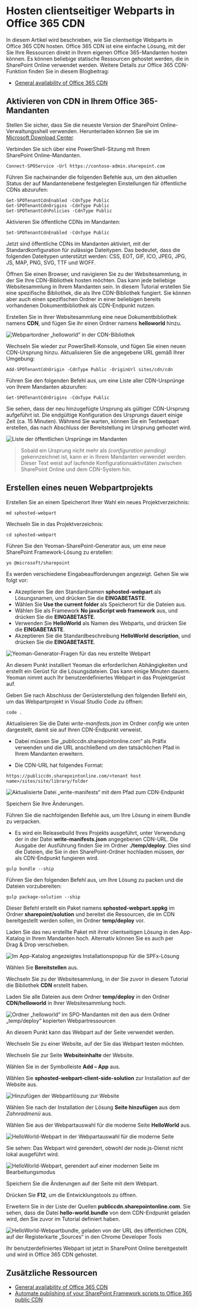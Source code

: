 # <a name="hosting-client-side-web-part-from-office-365-cdn"></a>Hosten clientseitiger Webparts in Office 365 CDN

In diesem Artikel wird beschrieben, wie Sie clientseitige Webparts in Office 365 CDN hosten. Office 365 CDN ist eine einfache Lösung, mit der Sie Ihre Ressourcen direkt in Ihrem eigenen Office 365-Mandanten hosten können. Es können beliebige statische Ressourcen gehostet werden, die in SharePoint Online verwendet werden. Weitere Details zur Office 365 CDN-Funktion finden Sie in diesem Blogbeitrag:

* [General availability of Office 365 CDN](https://dev.office.com/blogs/general-availability-of-office-365-cdn)

## <a name="enable-cdn-in-your-office-365-tenant"></a>Aktivieren von CDN in Ihrem Office 365-Mandanten
Stellen Sie sicher, dass Sie die neueste Version der SharePoint Online-Verwaltungsshell verwenden. Herunterladen können Sie sie im [Microsoft Download Center](https://www.microsoft.com/en-us/download/details.aspx?id=35588).

Verbinden Sie sich über eine PowerShell-Sitzung mit Ihrem SharePoint Online-Mandanten.
```
Connect-SPOService -Url https://contoso-admin.sharepoint.com
```

Führen Sie nacheinander die folgenden Befehle aus, um den aktuellen Status der auf Mandantenebene festgelegten Einstellungen für öffentliche CDNs abzurufen: 
```
Get-SPOTenantCdnEnabled -CdnType Public
Get-SPOTenantCdnOrigins -CdnType Public
Get-SPOTenantCdnPolicies -CdnType Public
```
Aktivieren Sie öffentliche CDNs im Mandanten:
```
Set-SPOTenantCdnEnabled -CdnType Public
```
Jetzt sind öffentliche CDNs im Mandanten aktiviert, mit der Standardkonfiguration für zulässige Dateitypen. Das bedeutet, dass die folgenden Dateitypen unterstützt werden: CSS, EOT, GIF, ICO, JPEG, JPG, JS, MAP, PNG, SVG, TTF und WOFF.

Öffnen Sie einen Browser, und navigieren Sie zu der Websitesammlung, in der Sie Ihre CDN-Bibliothek hosten möchten. Das kann jede beliebige Websitesammlung in Ihrem Mandanten sein. In diesem Tutorial erstellen Sie eine spezifische Bibliothek, die als Ihre CDN-Bibliothek fungiert. Sie können aber auch einen spezifischen Ordner in einer beliebigen bereits vorhandenen Dokumentbibliothek als CDN-Endpunkt nutzen.

Erstellen Sie in Ihrer Websitesammlung eine neue Dokumentbibliothek namens **CDN**, und fügen Sie ihr einen Ordner namens **helloworld** hinzu.

![Webpartordner „helloworld“ in der CDN-Bibliothek](../../../../images/cdn-helloworld-folder.png) 

Wechseln Sie wieder zur PowerShell-Konsole, und fügen Sie einen neuen CDN-Ursprung hinzu. Aktualisieren Sie die angegebene URL gemäß Ihrer Umgebung: 
```
Add-SPOTenantCdnOrigin -CdnType Public -OriginUrl sites/cdn/cdn
```
Führen Sie den folgenden Befehl aus, um eine Liste aller CDN-Ursprünge von Ihrem Mandanten abzurufen:
```
Get-SPOTenantCdnOrigins -CdnType Public
```
Sie sehen, dass der neu hinzugefügte Ursprung als gültiger CDN-Ursprung aufgeführt ist. Die endgültige Konfiguration des Ursprungs dauert einige Zeit (ca. 15 Minuten). Während Sie warten, können Sie ein Testwebpart erstellen, das nach Abschluss der Bereitstellung im Ursprung gehostet wird. 

![Liste der öffentlichen Ursprünge im Mandanten](../../../../images/cdn-public-origins.png)

> Sobald ein Ursprung nicht mehr als *(configuration pending)* gekennzeichnet ist, kann er in Ihrem Mandanten verwendet werden. Dieser Text weist auf laufende Konfigurationsaktivitäten zwischen SharePoint Online und dem CDN-System hin. 

## <a name="creating-a-new-web-part-project"></a>Erstellen eines neuen Webpartprojekts

Erstellen Sie an einem Speicherort Ihrer Wahl ein neues Projektverzeichnis:

```
md sphosted-webpart
```
    
Wechseln Sie in das Projektverzeichnis:

```
cd sphosted-webpart
```

Führen Sie den Yeoman-SharePoint-Generator aus, um eine neue SharePoint Framework-Lösung zu erstellen:

```
yo @microsoft/sharepoint
```
    
Es werden verschiedene Eingabeaufforderungen angezeigt. Gehen Sie wie folgt vor:

* Akzeptieren Sie den Standardnamen **sphosted-webpart** als Lösungsnamen, und drücken Sie die **EINGABETASTE**.
* Wählen Sie **Use the current folder** als Speicherort für die Dateien aus.
* Wählen Sie als Framework **No javaScript web framework** aus, und drücken Sie die **EINGABETASTE**.
* Verwenden Sie **HelloWorld** als Namen des Webparts, und drücken Sie die **EINGABETASTE**.
* Akzeptieren Sie die Standardbeschreibung **HelloWorld description**, und drücken Sie die **EINGABETASTE**.

![Yeoman-Generator-Fragen für das neu erstellte Webpart](../../../../images/cdn-create-webpart-yo.png)

An diesem Punkt installiert Yeoman die erforderlichen Abhängigkeiten und erstellt ein Gerüst für die Lösungsdateien. Das kann einige Minuten dauern. Yeoman nimmt auch Ihr benutzerdefiniertes Webpart in das Projektgerüst auf.
    
Geben Sie nach Abschluss der Gerüsterstellung den folgenden Befehl ein, um das Webpartprojekt in Visual Studio Code zu öffnen:

```
code .
```
Aktualisieren Sie die Datei *write-manifests.json* im Ordner *config* wie unten dargestellt, damit sie auf Ihren CDN-Endpunkt verweist. 
- Dabei müssen Sie „publiccdn.sharepointonline.com“ als Präfix verwenden und die URL anschließend um den tatsächlichen Pfad in Ihrem Mandanten erweitern.
* Die CDN-URL hat folgendes Format:
```
https://publiccdn.sharepointonline.com/<tenant host name>/sites/site/library/folder
```

![Aktualisierte Datei „write-manifests“ mit dem Pfad zum CDN-Endpunkt](../../../../images/cdn-write-manifest-json.png)

Speichern Sie Ihre Änderungen.

Führen Sie die nachfolgenden Befehle aus, um Ihre Lösung in einem Bundle zu verpacken.
* Es wird ein Releasebuild Ihres Projekts ausgeführt, unter Verwendung der in der Datei **write-manifests.json** angegebenen CDN-URL. Die Ausgabe der Ausführung finden Sie im Ordner **./temp/deploy**. Dies sind die Dateien, die Sie in den SharePoint-Ordner hochladen müssen, der als CDN-Endpunkt fungieren wird. 

```
gulp bundle --ship
```

Führen Sie den folgenden Befehl aus, um Ihre Lösung zu packen und die Dateien vorzubereiten:

```
gulp package-solution --ship
```

Dieser Befehl erstellt ein Paket namens **sphosted-webpart.sppkg** im Ordner **sharepoint/solution** und bereitet die Ressourcen, die im CDN bereitgestellt werden sollen, im Ordner **temp/deploy** vor.

Laden Sie das neu erstellte Paket mit ihrer clientseitigen Lösung in den App-Katalog in Ihrem Mandanten hoch. Alternativ können Sie es auch per Drag & Drop verschieben. 

![Im App-Katalog angezeigtes Installationspopup für die SPFx-Lösung](../../../../images/cdn-upload-solution-to-app-catalog.png)

Wählen Sie **Bereitstellen** aus.

Wechseln Sie zu der Websitesammlung, in der Sie zuvor in diesem Tutorial die Bibliothek **CDN** erstellt haben.

Laden Sie alle Dateien aus dem Ordner **temp/deploy** in den Ordner **CDN/helloworld** in Ihrer Websitesammlung hoch. 

![Ordner „helloworld“ im SPO-Mandanten mit den aus dem Ordner „temp/deploy“ kopierten Webpartressourcen](../../../../images/cdn-web-part-files-in-folder.png)

An diesem Punkt kann das Webpart auf der Seite verwendet werden.

Wechseln Sie zu einer Website, auf der Sie das Webpart testen möchten.

Wechseln Sie zur Seite **Websiteinhalte** der Website.

Wählen Sie in der Symbolleiste **Add – App** aus.

Wählen Sie **sphosted-webpart-client-side-solution** zur Installation auf der Website aus.

![Hinzufügen der Webpartlösung zur Website](../../../../images/cdn-add-webpart-to-site.png)

Wählen Sie nach der Installation der Lösung **Seite hinzufügen** aus dem *Zahnradmenü* aus.

Wählen Sie aus der Webpartauswahl für die moderne Seite **HelloWorld** aus.

![HelloWorld-Webpart in der Webpartauswahl für die moderne Seite](../../../../images/cdn-web-part-picker.png)

Sie sehen: Das Webpart wird gerendert, obwohl der node.js-Dienst nicht lokal ausgeführt wird. 

![HelloWorld-Webpart, gerendert auf einer modernen Seite im Bearbeitungsmodus](../../../../images/cdn-web-part-rendering.png)

Speichern Sie die Änderungen auf der Seite mit dem Webpart.

Drücken Sie **F12**, um die Entwicklungstools zu öffnen.

Erweitern Sie in der Liste der Quellen **publiccdn.sharepointonline.com**. Sie sehen, dass die Datei **hello-world.bundle** von dem CDN-Endpunkt geladen wird, den Sie zuvor im Tutorial definiert haben.

![HelloWorld-Webpartbundle, geladen von der URL des öffentlichen CDN, auf der Registerkarte „Sources“ in den Chrome Developer Tools](../../../../images/cdn-web-part-f12-source.png)

Ihr benutzerdefiniertes Webpart ist jetzt in SharePoint Online bereitgestellt und wird in Office 365 CDN gehostet. 

## <a name="additional-resources"></a>Zusätzliche Ressourcen

- [General availability of Office 365 CDN](https://dev.office.com/blogs/general-availability-of-office-365-cdn)
- [Automate publishing of your SharePoint Framework scripts to Office 365 public CDN](https://www.eliostruyf.com/automate-publishing-of-your-sharepoint-framework-scripts-to-office-365-public-cdn)